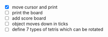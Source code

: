 * [x] move cursor and print
* [ ] print the board
* [ ] add score board
* [ ] object moves down in ticks
* [ ] define 7 types of tetris which can be rotated
